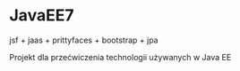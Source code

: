 # JavaEE7
jsf + jaas + prittyfaces + bootstrap + jpa 


Projekt dla przećwiczenia technologii używanych w Java EE
